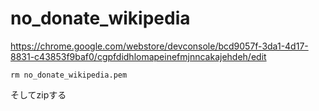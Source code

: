# no_donate_wikipedia


https://chrome.google.com/webstore/devconsole/bcd9057f-3da1-4d17-8831-c43853f9baf0/cgpfdidhlomapeinefmjnncakajehdeh/edit

```
rm no_donate_wikipedia.pem
```

そしてzipする
